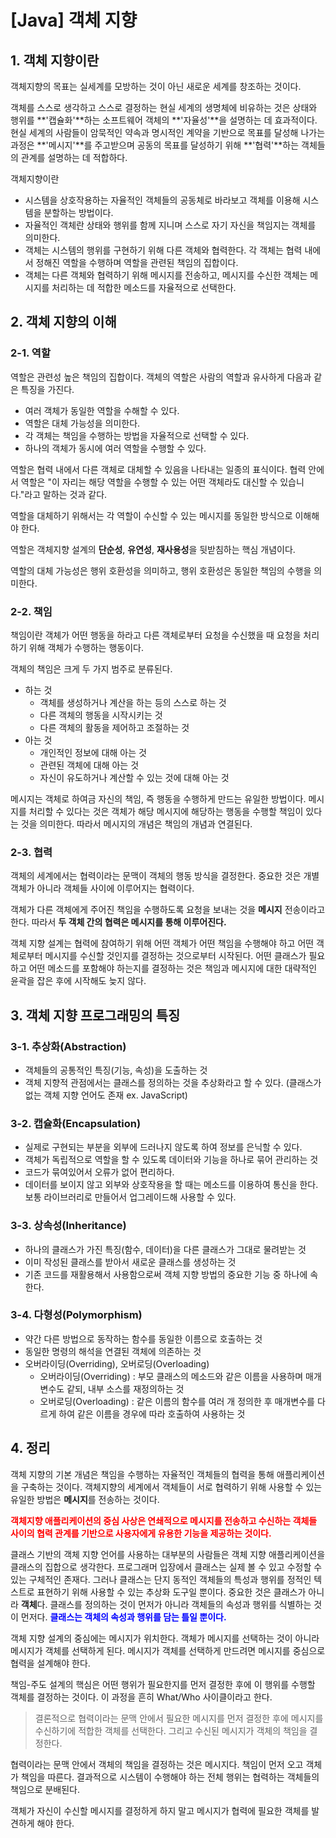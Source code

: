 # [Java] 객체 지향
## 1. 객체 지향이란
객체지향의 목표는 실세계를 모방하는 것이 아닌 새로운 세계를 창조하는 것이다.

객체를 스스로 생각하고 스스로 결정하는 현실 세계의 생명체에 비유하는 것은 상태와 행위를 **'캡슐화'**하는 소프트웨어 객체의 **'자율성'**을 설명하는 데 효과적이다. 현실 세계의 사람들이 암묵적인 약속과 명시적인 계약을 기반으로 목표를 달성해 나가는 과정은 **'메시지'**를 주고받으며 공동의 목표를 달성하기 위해 **'협력'**하는 객체들의 관계를 설명하는 데 적합하다.

객체지향이란
- 시스템을 상호작용하는 자율적인 객체들의 공동체로 바라보고 객체를 이용해 시스템을 분할하는 방법이다.
- 자율적인 객체란 상태와 행위를 함께 지니며 스스로 자기 자신을 책임지는 객체를 의미한다.
- 객체는 시스템의 행위를 구현하기 위해 다른 객체와 협력한다. 각 객체는 협력 내에서 정해진 역할을 수행하며 역할을 관련된 책임의 집합이다.
- 객체는 다른 객체와 협력하기 위해 메시지를 전송하고, 메시지를 수신한 객체는 메시지를 처리하는 데 적합한 메소드를 자율적으로 선택한다.

## 2. 객체 지향의 이해
### 2-1. 역할
역할은 관련성 높은 책임의 집합이다. 객체의 역할은 사람의 역할과 유사하게 다음과 같은 특징을 가진다.
- 여러 객체가 동일한 역할을 수해할 수 있다.
- 역할은 대체 가능성을 의미한다.
- 각 객체는 책임을 수행하는 방법을 자율적으로 선택할 수 있다.
- 하나의 객체가 동시에 여러 역할을 수행할 수 있다.

역할은 협력 내에서 다른 객체로 대체할 수 있음을 나타내는 일종의 표식이다. 협력 안에서 역할은 "이 자리는 해당 역할을 수행할 수 있는 어떤 객체라도 대신할 수 있습니다."라고 말하는 것과 같다.

역할을 대체하기 위해서는 각 역할이 수신할 수 있는 메시지를 동일한 방식으로 이해해야 한다.

역할은 객체지향 설계의 **단순성**, **유연성**, **재사용성**을 뒷받침하는 핵심 개념이다.

역할의 대체 가능성은 행위 호환성을 의미하고, 행위 호환성은 동일한 책임의 수행을 의미한다.

### 2-2. 책임
책임이란 객체가 어떤 행동을 하라고 다른 객체로부터 요청을 수신했을 때 요청을 처리하기 위해 객체가 수행하는 행동이다.

객체의 책임은 크게 두 가지 범주로 분류된다.
- 하는 것
    - 객체를 생성하거나 계산을 하는 등의 스스로 하는 것
    - 다른 객체의 행동을 시작시키는 것
    - 다른 객체의 활동을 제어하고 조절하는 것
- 아는 것
    - 개인적인 정보에 대해 아는 것
    - 관련된 객체에 대해 아는 것
    - 자신이 유도하거나 계산할 수 있는 것에 대해 아는 것

메시지는 객체로 하여금 자신의 책임, 즉 행동을 수행하게 만드는 유일한 방법이다. 메시지를 처리할 수 있다는 것은 객체가 해당 메시지에 해당하는 행동을 수행할 책임이 있다는 것을 의미한다. 따라서 메시지의 개념은 책임의 개념과 연결된다.

### 2-3. 협력
객체의 세계에서는 협력이라는 문맥이 객체의 행동 방식을 결정한다. 중요한 것은 개별 객체가 아니라 객체들 사이에 이루어지는 협력이다.

객체가 다른 객체에게 주어진 책임을 수행하도록 요청을 보내는 것을 **메시지** 전송이라고 한다. 따라서 **두 객체 간의 협력은 메시지를 통해 이루어진다.**

객체 지향 설계는 협력에 참여하기 위해 어떤 객체가 어떤 책임을 수행해야 하고 어떤 객체로부터 메시지를 수신할 것인지를 결정하는 것으로부터 시작된다. 어떤 클래스가 필요하고 어떤 메소드를 포함해야 하는지를 결정하는 것은 책임과 메시지에 대한 대략적인 윤곽을 잡은 후에 시작해도 늦지 않다.

## 3. 객체 지향 프로그래밍의 특징
### 3-1. 추상화(Abstraction)
- 객체들의 공통적인 특징(기능, 속성)을 도출하는 것
- 객체 지향적 관점에서는 클래스를 정의하는 것을 추상화라고 할 수 있다.
  (클래스가 없는 객체 지향 언어도 존재 ex. JavaScript)

### 3-2. 캡슐화(Encapsulation)
- 실제로 구현되는 부분을 외부에 드러나지 않도록 하여 정보를 은닉할 수 있다.
- 객체가 독립적으로 역할을 할 수 있도록 데이터와 기능을 하나로 묶어 관리하는 것
- 코드가 묶여있어서 오류가 없어 편리하다.
- 데이터를 보이지 않고 외부와 상호작용을 할 때는 메소드를 이용하여 통신을 한다. 보통 라이브러리로 만들어서 업그레이드해 사용할 수 있다.

### 3-3. 상속성(Inheritance)
- 하나의 클래스가 가진 특징(함수, 데이터)을 다른 클래스가 그대로 물려받는 것
- 이미 작성된 클래스를 받아서 새로운 클래스를 생성하는 것
- 기존 코드를 재활용해서 사용함으로써 객체 지향 방법의 중요한 기능 중 하나에 속한다.

### 3-4. 다형성(Polymorphism)
- 약간 다른 방법으로 동작하는 함수를 동일한 이름으로 호출하는 것
- 동일한 명령의 해석을 연결된 객체에 의존하는 것
- 오버라이딩(Overriding), 오버로딩(Overloading)
    - 오버라이딩(Overriding) : 부모 클래스의 메소드와 같은 이름을 사용하며 매개변수도 같되, 내부 소스를 재정의하는 것
    - 오버로딩(Overloading) : 같은 이름의 함수를 여러 개 정의한 후 매개변수를 다르게 하여 같은 이름을 경우에 따라 호출하여 사용하는 것

## 4. 정리
객체 지향의 기본 개념은 책임을 수행하는 자율적인 객체들의 협력을 통해 애플리케이션을 구축하는 것이다. 객체지향의 세계에서 객체들이 서로 협력하기 위해 사용할 수 있는 유일한 방법은 **메시지**를 전송하는 것이다.

**<span style="color:red">객체지향 애플리케이션의 중심 사상은 연쇄적으로 메시지를 전송하고 수신하는 객체들 사이의 협력 관계를 기반으로 사용자에게 유용한 기능을 제공하는 것이다.</span>**

클래스 기반의 객체 지향 언어를 사용하는 대부분의 사람들은 객체 지향 애플리케이션을 클래스의 집합으로 생각한다. 프로그래머 입장에서 클래스는 실제 볼 수 있고 수정할 수 있는 구체적인 존재다. 그러나 클래스는 단지 동적인 객체들의 특성과 행위를 정적인 텍스트로 표현하기 위해 사용할 수 있는 추상화 도구일 뿐이다. 중요한 것은 클래스가 아니라 **객체**다. 클래스를 정의하는 것이 먼저가 아니라 객체들의 속성과 행위를 식별하는 것이 먼저다. **<span style="color:blue">클래스는 객체의 속성과 행위를 담는 틀일 뿐이다.</span>**

객체 지향 설계의 중심에는 메시지가 위치한다. 객체가 메시지를 선택하는 것이 아니라 메시지가 객체를 선택하게 된다. 메시지가 객체를 선택하게 만드려면 메시지를 중심으로 협력을 설계해야 한다.

책임-주도 설계의 핵심은 어떤 행위가 필요한지를 먼저 결정한 후에 이 행위를 수행할 객체를 결정하는 것이다. 이 과정을 흔히 What/Who 사이클이라고 한다.

> 결론적으로 협력이라는 문맥 안에서 필요한 메시지를 먼저 결정한 후에 메시지를 수신하기에 적합한 객체를 선택한다. 그리고 수신된 메시지가 객체의 책임을 결정한다.

협력이라는 문맥 안에서 객체의 책임을 결정하는 것은 메시지다. 책임이 먼저 오고 객체가 책임을 따른다. 결과적으로 시스템이 수행해야 하는 전체 행위는 협력하는 객체들의 책임으로 분배된다.

객체가 자신이 수신할 메시지를 결정하게 하지 말고 메시지가 협력에 필요한 객체를 발견하게 해야 한다.